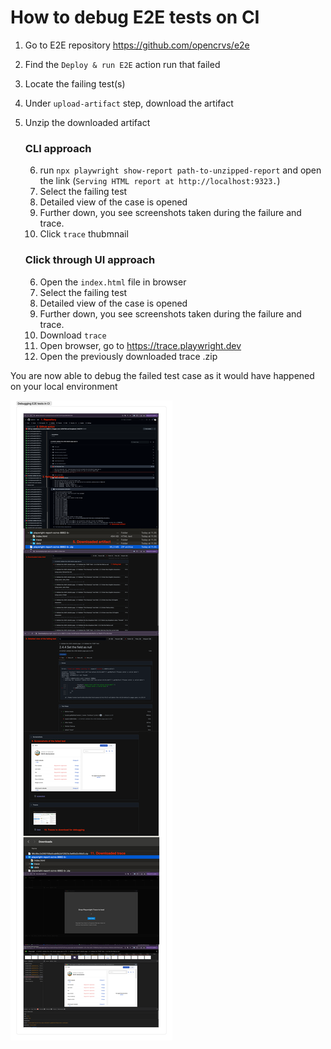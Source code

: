 # How to debug E2E tests on CI

1. Go to E2E repository https://github.com/opencrvs/e2e
2. Find the `Deploy & run E2E` action run that failed
3. Locate the failing test(s)
4. Under `upload-artifact` step, download the artifact
5. Unzip the downloaded artifact

   ### CLI approach

   6. run `npx playwright show-report path-to-unzipped-report` and open the link (`Serving HTML report at http://localhost:9323.`)
   7. Select the failing test
   8. Detailed view of the case is opened
   9. Further down, you see screenshots taken during the failure and trace.
   10. Click `trace` thubmnail

   ### Click through UI approach

   6. Open the `index.html` file in browser
   7. Select the failing test
   8. Detailed view of the case is opened
   9. Further down, you see screenshots taken during the failure and trace.
   10. Download `trace`
   11. Open browser, go to https://trace.playwright.dev
   12. Open the previously downloaded trace .zip

You are now able to debug the failed test case as it would have happened on your local environment

![alt text](e2e-debug-steps.png 'E2E debug steps')
